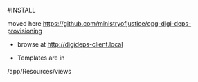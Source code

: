 #INSTALL

  moved here 
    https://github.com/ministryofjustice/opg-digi-deps-provisioning

  *  browse at http://digideps-client.local

  * Templates are in 

/app/Resources/views


